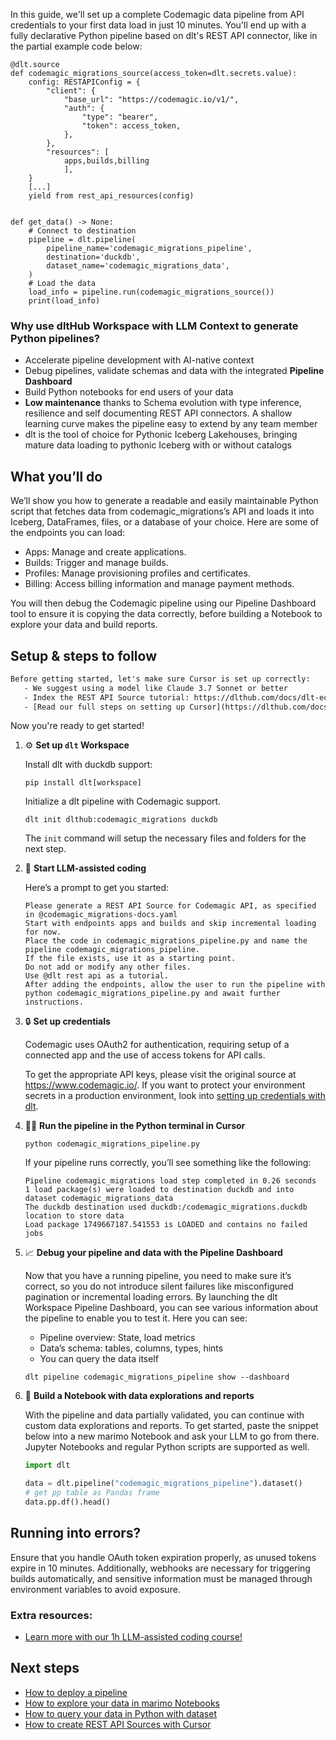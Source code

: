 In this guide, we'll set up a complete Codemagic data pipeline from API credentials to your first data load in just 10 minutes. You'll end up with a fully declarative Python pipeline based on dlt's REST API connector, like in the partial example code below:

```python-outcome
@dlt.source
def codemagic_migrations_source(access_token=dlt.secrets.value):
    config: RESTAPIConfig = {
        "client": {
            "base_url": "https://codemagic.io/v1/",
            "auth": {
                "type": "bearer",
                "token": access_token,
            },
        },
        "resources": [
            apps,builds,billing
            ],
    }
    [...]
    yield from rest_api_resources(config)


def get_data() -> None:
    # Connect to destination
    pipeline = dlt.pipeline(
        pipeline_name='codemagic_migrations_pipeline',
        destination='duckdb',
        dataset_name='codemagic_migrations_data', 
    )
    # Load the data
    load_info = pipeline.run(codemagic_migrations_source())
    print(load_info) 
```

### Why use dltHub Workspace with LLM Context to generate Python pipelines?

- Accelerate pipeline development with AI-native context
- Debug pipelines, validate schemas and data with the integrated **Pipeline Dashboard**
- Build Python notebooks for end users of your data
- **Low maintenance** thanks to Schema evolution with type inference, resilience and self documenting REST API connectors. A shallow learning curve makes the pipeline easy to extend by any team member
- dlt is the tool of choice for Pythonic Iceberg Lakehouses, bringing mature data loading to pythonic Iceberg with or without catalogs

## What you’ll do

We’ll show you how to generate a readable and easily maintainable Python script that fetches data from codemagic_migrations’s API and loads it into Iceberg, DataFrames, files, or a database of your choice. Here are some of the endpoints you can load:

- Apps: Manage and create applications.
- Builds: Trigger and manage builds.
- Profiles: Manage provisioning profiles and certificates.
- Billing: Access billing information and manage payment methods.

You will then debug the Codemagic pipeline using our Pipeline Dashboard tool to ensure it is copying the data correctly, before building a Notebook to explore your data and build reports.

## Setup & steps to follow

```default
Before getting started, let's make sure Cursor is set up correctly:
   - We suggest using a model like Claude 3.7 Sonnet or better
   - Index the REST API Source tutorial: https://dlthub.com/docs/dlt-ecosystem/verified-sources/rest_api/ and add it to context as **@dlt rest api**
   - [Read our full steps on setting up Cursor](https://dlthub.com/docs/dlt-ecosystem/llm-tooling/cursor-restapi#23-configuring-cursor-with-documentation)
```

Now you're ready to get started!

1. ⚙️ **Set up `dlt` Workspace**
    
    Install dlt with duckdb support:
    ```shell
    pip install dlt[workspace]
    ```

    Initialize a dlt pipeline with Codemagic support.
    ```shell
    dlt init dlthub:codemagic_migrations duckdb
    ```

    The `init` command will setup the necessary files and folders for the next step.
    
2. 🤠 **Start LLM-assisted coding**
    
    Here’s a prompt to get you started:
    
    ```prompt
    Please generate a REST API Source for Codemagic API, as specified in @codemagic_migrations-docs.yaml 
    Start with endpoints apps and builds and skip incremental loading for now. 
    Place the code in codemagic_migrations_pipeline.py and name the pipeline codemagic_migrations_pipeline. 
    If the file exists, use it as a starting point. 
    Do not add or modify any other files. 
    Use @dlt rest api as a tutorial. 
    After adding the endpoints, allow the user to run the pipeline with python codemagic_migrations_pipeline.py and await further instructions.
    ```

    
3. 🔒 **Set up credentials** 
    
    Codemagic uses OAuth2 for authentication, requiring setup of a connected app and the use of access tokens for API calls.
    
    To get the appropriate API keys, please visit the original source at https://www.codemagic.io/.
    If you want to protect your environment secrets in a production environment, look into [setting up credentials with dlt](https://dlthub.com/docs/walkthroughs/add_credentials).
    
4. 🏃‍♀️ **Run the pipeline in the Python terminal in Cursor**
    
    ```shell
    python codemagic_migrations_pipeline.py
    ```
    
    If your pipeline runs correctly, you’ll see something like the following:
    
    ```shell
    Pipeline codemagic_migrations load step completed in 0.26 seconds
    1 load package(s) were loaded to destination duckdb and into dataset codemagic_migrations_data
    The duckdb destination used duckdb:/codemagic_migrations.duckdb location to store data
    Load package 1749667187.541553 is LOADED and contains no failed jobs
    ```
    
5. 📈 **Debug your pipeline and data with the Pipeline Dashboard**

    Now that you have a running pipeline, you need to make sure it’s correct, so you do not introduce silent failures like misconfigured pagination or incremental loading errors. By launching the dlt Workspace Pipeline Dashboard, you can see various information about the pipeline to enable you to test it. Here you can see:
    - Pipeline overview: State, load metrics
    - Data’s schema: tables, columns, types, hints
    - You can query the data itself
    
    ```shell
    dlt pipeline codemagic_migrations_pipeline show --dashboard
    ```
    
6. 🐍 **Build a Notebook with data explorations and reports**

    With the pipeline and data partially validated, you can continue with custom data explorations and reports. To get started, paste the snippet below into a new marimo Notebook and ask your LLM to go from there. Jupyter Notebooks and regular Python scripts are supported as well.

    
    ```python
    import dlt

   data = dlt.pipeline("codemagic_migrations_pipeline").dataset()
   # get pp table as Pandas frame
   data.pp.df().head()
    ```

## Running into errors?

Ensure that you handle OAuth token expiration properly, as unused tokens expire in 10 minutes. Additionally, webhooks are necessary for triggering builds automatically, and sensitive information must be managed through environment variables to avoid exposure.

### Extra resources:

- [Learn more with our 1h LLM-assisted coding course!](https://www.youtube.com/watch?v=GGid70rnJuM)

## Next steps

- [How to deploy a pipeline](https://dlthub.com/docs/walkthroughs/deploy-a-pipeline)
- [How to explore your data in marimo Notebooks](https://dlthub.com/docs/general-usage/dataset-access/marimo)
- [How to query your data in Python with dataset](https://dlthub.com/docs/general-usage/dataset-access/dataset)
- [How to create REST API Sources with Cursor](https://dlthub.com/docs/dlt-ecosystem/llm-tooling/cursor-restapi)